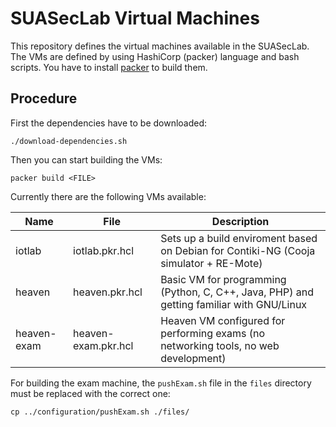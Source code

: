 SUASecLab Virtual Machines
==========================

This repository defines the virtual machines available in the SUASecLab.
The VMs are defined by using HashiCorp (packer) language and bash scripts.
You have to install [packer](https://www.packer.io/) to build them.

Procedure
---------

First the dependencies have to be downloaded:

```
./download-dependencies.sh
```

Then you can start building the VMs:

```
packer build <FILE>
```

Currently there are the following VMs available:

| Name        | File                | Description                                                                               |
|-------------|---------------------|-------------------------------------------------------------------------------------------|
| iotlab      | iotlab.pkr.hcl      | Sets up a build enviroment based on Debian for Contiki-NG (Cooja simulator + RE-Mote)     |
| heaven      | heaven.pkr.hcl      | Basic VM for programming (Python, C, C++, Java, PHP) and getting familiar with GNU/Linux  |
| heaven-exam | heaven-exam.pkr.hcl | Heaven VM configured for performing exams (no networking tools, no web development)       |

For building the exam machine, the `pushExam.sh` file in  the `files` directory must be replaced with the correct one:

`cp ../configuration/pushExam.sh ./files/`

